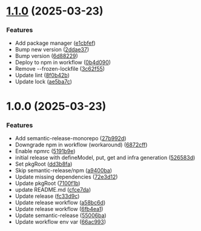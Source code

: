 # [1.1.0](https://github.com/zbango/serverless-api-layers/compare/v1.0.0...v1.1.0) (2025-03-23)


### Features

* Add package manager ([e1cbfef](https://github.com/zbango/serverless-api-layers/commit/e1cbfef770995a4d3ae0c5abd857192a374fed66))
* Bump new version ([2ddae37](https://github.com/zbango/serverless-api-layers/commit/2ddae379c365a97749506c365cca749ccfa2bdcc))
* Bump version ([6d88229](https://github.com/zbango/serverless-api-layers/commit/6d8822914f3870646c11eebdbd348c15f95fcd16))
* Deploy to npm in workflow ([0b4d090](https://github.com/zbango/serverless-api-layers/commit/0b4d09042b01b5cb24b42accdc644fe12852e2e7))
* Remove --frozen-lockfile ([3c62f55](https://github.com/zbango/serverless-api-layers/commit/3c62f55d0830c70ce310f2194a696493c9b0d643))
* Update lint ([8f0b42b](https://github.com/zbango/serverless-api-layers/commit/8f0b42bad1499a07aeffbbe6e7d78decb34edcb6))
* Update lock ([ae5ba7c](https://github.com/zbango/serverless-api-layers/commit/ae5ba7c2d3fc05c1f95bf5ceecd32f0f6316d3b2))

# 1.0.0 (2025-03-23)


### Features

* Add semantic-release-monorepo ([27b992d](https://github.com/zbango/serverless-api-layers/commit/27b992d435b34c61336cc9cd6788969e2db33fed))
* Downgrade npm in workflow (workaround) ([6872cff](https://github.com/zbango/serverless-api-layers/commit/6872cff9ec3cd457dd55a00b0f801438fc369209))
* Enable npmrc ([5191b9e](https://github.com/zbango/serverless-api-layers/commit/5191b9e126c95a1c86dbe7d43b7180cb6ccca628))
* initial release with defineModel, put, get and infra generation ([526583d](https://github.com/zbango/serverless-api-layers/commit/526583d2882b3753966ac083d529272439cc2afd))
* Set pkgRoot ([dd3b8fa](https://github.com/zbango/serverless-api-layers/commit/dd3b8fab7be2b4055845c422e6cb6c67c1b24c47))
* Skip semantic-release/npm ([a9400ba](https://github.com/zbango/serverless-api-layers/commit/a9400ba7b68d412aeee8973a4b3a8d9a6d2d4e5f))
* Update missing dependencies ([72e3d12](https://github.com/zbango/serverless-api-layers/commit/72e3d120a4d9005ca0710620c685206d397d8755))
* Update pkgRoot ([7100f1b](https://github.com/zbango/serverless-api-layers/commit/7100f1bb11c2b66aef5ec1847abfb8762daefd9e))
* update README.md ([cfce7da](https://github.com/zbango/serverless-api-layers/commit/cfce7da76e08688876065c6e724bea06bcc6c6b9))
* Update release ([fc33d9c](https://github.com/zbango/serverless-api-layers/commit/fc33d9c468aeeffd49db36ee2bc3f43e7eb439f8))
* Update release workflow ([a58bc6d](https://github.com/zbango/serverless-api-layers/commit/a58bc6d50870644548942df6f8d72cc357bdaa8b))
* Update release workflow ([6fb4ea1](https://github.com/zbango/serverless-api-layers/commit/6fb4ea1d4c4b30eebb7e10a9a6aabf91ca021c93))
* Update semantic-release ([55006ba](https://github.com/zbango/serverless-api-layers/commit/55006ba9b2ffb49e8762f929f7ff8f59817b4de5))
* Update workflow env var ([66ac993](https://github.com/zbango/serverless-api-layers/commit/66ac9931d1104257972845c35188df17372546cc))
